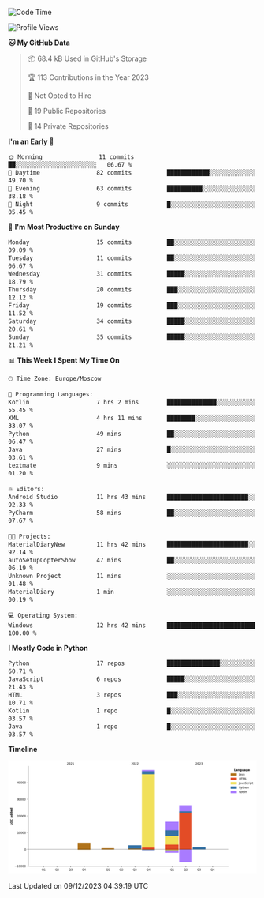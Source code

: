 <!--START_SECTION:waka-->
![Code Time](http://img.shields.io/badge/Code%20Time-159%20hrs%2054%20mins-blue)

![Profile Views](http://img.shields.io/badge/Profile%20Views-0-blue)

**🐱 My GitHub Data** 

> 📦 68.4 kB Used in GitHub's Storage 
 > 
> 🏆 113 Contributions in the Year 2023
 > 
> 🚫 Not Opted to Hire
 > 
> 📜 19 Public Repositories 
 > 
> 🔑 14 Private Repositories 
 > 
**I'm an Early 🐤** 

```text
🌞 Morning                11 commits          ██░░░░░░░░░░░░░░░░░░░░░░░   06.67 % 
🌆 Daytime                82 commits          ████████████░░░░░░░░░░░░░   49.70 % 
🌃 Evening                63 commits          ██████████░░░░░░░░░░░░░░░   38.18 % 
🌙 Night                  9 commits           █░░░░░░░░░░░░░░░░░░░░░░░░   05.45 % 
```
📅 **I'm Most Productive on Sunday** 

```text
Monday                   15 commits          ██░░░░░░░░░░░░░░░░░░░░░░░   09.09 % 
Tuesday                  11 commits          ██░░░░░░░░░░░░░░░░░░░░░░░   06.67 % 
Wednesday                31 commits          █████░░░░░░░░░░░░░░░░░░░░   18.79 % 
Thursday                 20 commits          ███░░░░░░░░░░░░░░░░░░░░░░   12.12 % 
Friday                   19 commits          ███░░░░░░░░░░░░░░░░░░░░░░   11.52 % 
Saturday                 34 commits          █████░░░░░░░░░░░░░░░░░░░░   20.61 % 
Sunday                   35 commits          █████░░░░░░░░░░░░░░░░░░░░   21.21 % 
```


📊 **This Week I Spent My Time On** 

```text
🕑︎ Time Zone: Europe/Moscow

💬 Programming Languages: 
Kotlin                   7 hrs 2 mins        ██████████████░░░░░░░░░░░   55.45 % 
XML                      4 hrs 11 mins       ████████░░░░░░░░░░░░░░░░░   33.07 % 
Python                   49 mins             ██░░░░░░░░░░░░░░░░░░░░░░░   06.47 % 
Java                     27 mins             █░░░░░░░░░░░░░░░░░░░░░░░░   03.61 % 
textmate                 9 mins              ░░░░░░░░░░░░░░░░░░░░░░░░░   01.20 % 

🔥 Editors: 
Android Studio           11 hrs 43 mins      ███████████████████████░░   92.33 % 
PyCharm                  58 mins             ██░░░░░░░░░░░░░░░░░░░░░░░   07.67 % 

🐱‍💻 Projects: 
MaterialDiaryNew         11 hrs 42 mins      ███████████████████████░░   92.14 % 
autoSetupCopterShow      47 mins             ██░░░░░░░░░░░░░░░░░░░░░░░   06.19 % 
Unknown Project          11 mins             ░░░░░░░░░░░░░░░░░░░░░░░░░   01.48 % 
MaterialDiary            1 min               ░░░░░░░░░░░░░░░░░░░░░░░░░   00.19 % 

💻 Operating System: 
Windows                  12 hrs 42 mins      █████████████████████████   100.00 % 
```

**I Mostly Code in Python** 

```text
Python                   17 repos            ███████████████░░░░░░░░░░   60.71 % 
JavaScript               6 repos             █████░░░░░░░░░░░░░░░░░░░░   21.43 % 
HTML                     3 repos             ███░░░░░░░░░░░░░░░░░░░░░░   10.71 % 
Kotlin                   1 repo              █░░░░░░░░░░░░░░░░░░░░░░░░   03.57 % 
Java                     1 repo              █░░░░░░░░░░░░░░░░░░░░░░░░   03.57 % 
```



**Timeline**

![Lines of Code chart](https://raw.githubusercontent.com/Adlemex/Adlemex/main/assets/bar_graph.png)


 Last Updated on 09/12/2023 04:39:19 UTC
<!--END_SECTION:waka-->

